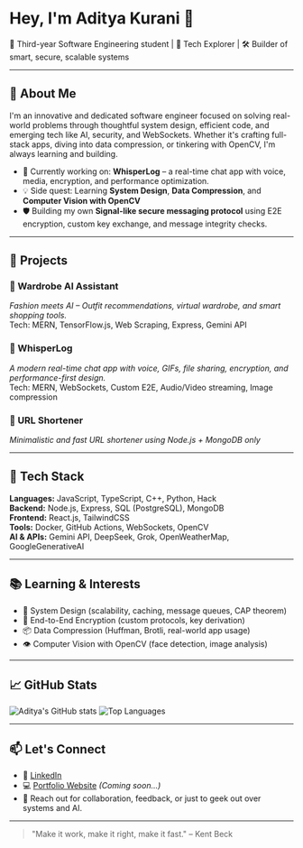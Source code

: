 # Hey, I'm Aditya Kurani 👋

🚀 Third-year Software Engineering student | 🧠 Tech Explorer | 🛠️ Builder of smart, secure, scalable systems

---

## 🧩 About Me

I'm an innovative and dedicated software engineer focused on solving real-world problems through thoughtful system design, efficient code, and emerging tech like AI, security, and WebSockets. Whether it's crafting full-stack apps, diving into data compression, or tinkering with OpenCV, I'm always learning and building.

- 🔭 Currently working on: **WhisperLog** – a real-time chat app with voice, media, encryption, and performance optimization.
- 💡 Side quest: Learning **System Design**, **Data Compression**, and **Computer Vision with OpenCV**
- 🛡 Building my own **Signal-like secure messaging protocol** using E2E encryption, custom key exchange, and message integrity checks.

---

## 🚀 Projects

### 🧠 Wardrobe AI Assistant  
*Fashion meets AI – Outfit recommendations, virtual wardrobe, and smart shopping tools.*  
Tech: MERN, TensorFlow.js, Web Scraping, Express, Gemini API

### 💬 WhisperLog  
*A modern real-time chat app with voice, GIFs, file sharing, encryption, and performance-first design.*  
Tech: MERN, WebSockets, Custom E2E, Audio/Video streaming, Image compression

### 🔗 URL Shortener  
*Minimalistic and fast URL shortener using Node.js + MongoDB only*

---

## 💼 Tech Stack

**Languages:** JavaScript, TypeScript, C++, Python, Hack  
**Backend:** Node.js, Express, SQL (PostgreSQL), MongoDB  
**Frontend:** React.js, TailwindCSS  
**Tools:** Docker, GitHub Actions, WebSockets, OpenCV  
**AI & APIs:** Gemini API, DeepSeek, Grok, OpenWeatherMap, GoogleGenerativeAI  

---

## 📚 Learning & Interests

- 🧠 System Design (scalability, caching, message queues, CAP theorem)
- 🔐 End-to-End Encryption (custom protocols, key derivation)
- 📦 Data Compression (Huffman, Brotli, real-world app usage)
- 👁 Computer Vision with OpenCV (face detection, image analysis)

---

## 📈 GitHub Stats

![Aditya's GitHub stats](https://github-readme-stats.vercel.app/api?username=adi2687&show_icons=true&theme=radical)
![Top Languages](https://github-readme-stats.vercel.app/api/top-langs/?username=adi2687&layout=compact&theme=radical)

---

## 📫 Let's Connect

- 🔗 [LinkedIn](https://linkedin.com/in/adityakurani)
- 💻 [Portfolio Website](#) *(Coming soon...)*
- 📨 Reach out for collaboration, feedback, or just to geek out over systems and AI.

---

> "Make it work, make it right, make it fast." – Kent Beck
